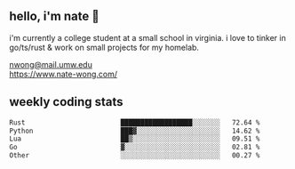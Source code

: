 ## hello, i'm nate 👋
i'm currently a college student at a small school in virginia. i love to tinker in go/ts/rust & work on small projects for my homelab.

nwong@mail.umw.edu <br/>
https://www.nate-wong.com/

## weekly coding stats
<!--START_SECTION:waka-->

```txt
Rust                        ██████████████████░░░░░░░   72.64 %
Python                      ███▓░░░░░░░░░░░░░░░░░░░░░   14.62 %
Lua                         ██▒░░░░░░░░░░░░░░░░░░░░░░   09.51 %
Go                          ▓░░░░░░░░░░░░░░░░░░░░░░░░   02.81 %
Other                       ░░░░░░░░░░░░░░░░░░░░░░░░░   00.27 %
```

<!--END_SECTION:waka-->
